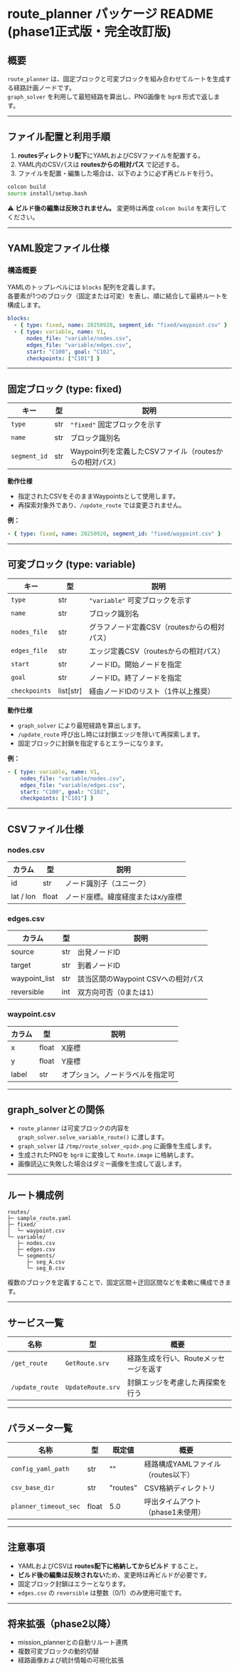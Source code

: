 # route_planner パッケージ README (phase1正式版・完全改訂版)

## 概要
`route_planner` は、固定ブロックと可変ブロックを組み合わせてルートを生成する経路計画ノードです。  
`graph_solver` を利用して最短経路を算出し、PNG画像を `bgr8` 形式で返します。

---

## ファイル配置と利用手順

1. **routesディレクトリ配下**にYAMLおよびCSVファイルを配置する。
2. YAML内のCSVパスは **routesからの相対パス** で記述する。
3. ファイルを配置・編集した場合は、以下のように必ず再ビルドを行う。

```bash
colcon build
source install/setup.bash
```

⚠️ **ビルド後の編集は反映されません。** 変更時は再度 `colcon build` を実行してください。

---

## YAML設定ファイル仕様

### 構造概要
YAMLのトップレベルには `blocks` 配列を定義します。  
各要素が1つのブロック（固定または可変）を表し、順に結合して最終ルートを構成します。

```yaml
blocks:
  - { type: fixed, name: 20250920, segment_id: "fixed/waypoint.csv" }
  - { type: variable, name: V1,
      nodes_file: "variable/nodes.csv",
      edges_file: "variable/edges.csv",
      start: "C100", goal: "C102",
      checkpoints: ["C101"] }
```

---

## 固定ブロック (type: fixed)

| キー | 型 | 説明 |
|------|----|------|
| `type` | str | `"fixed"` 固定ブロックを示す |
| `name` | str | ブロック識別名 |
| `segment_id` | str | Waypoint列を定義したCSVファイル（routesからの相対パス） |

**動作仕様**  
- 指定されたCSVをそのままWaypointsとして使用します。  
- 再探索対象外であり、`/update_route` では変更されません。

**例：**
```yaml
- { type: fixed, name: 20250920, segment_id: "fixed/waypoint.csv" }
```

---

## 可変ブロック (type: variable)

| キー | 型 | 説明 |
|------|----|------|
| `type` | str | `"variable"` 可変ブロックを示す |
| `name` | str | ブロック識別名 |
| `nodes_file` | str | グラフノード定義CSV（routesからの相対パス） |
| `edges_file` | str | エッジ定義CSV（routesからの相対パス） |
| `start` | str | ノードID。開始ノードを指定 |
| `goal` | str | ノードID。終了ノードを指定 |
| `checkpoints` | list[str] | 経由ノードIDのリスト（1件以上推奨） |

**動作仕様**  
- `graph_solver` により最短経路を算出します。  
- `/update_route` 呼び出し時には封鎖エッジを除いて再探索します。  
- 固定ブロックに封鎖を指定するとエラーになります。

**例：**
```yaml
- { type: variable, name: V1,
    nodes_file: "variable/nodes.csv",
    edges_file: "variable/edges.csv",
    start: "C100", goal: "C102",
    checkpoints: ["C101"] }
```

---

## CSVファイル仕様

### nodes.csv
| カラム | 型 | 説明 |
|--------|----|------|
| id | str | ノード識別子（ユニーク） |
| lat / lon | float | ノード座標。緯度経度またはx/y座標 |

### edges.csv
| カラム | 型 | 説明 |
|--------|----|------|
| source | str | 出発ノードID |
| target | str | 到着ノードID |
| waypoint_list | str | 該当区間のWaypoint CSVへの相対パス |
| reversible | int | 双方向可否（0または1） |

### waypoint.csv
| カラム | 型 | 説明 |
|--------|----|------|
| x | float | X座標 |
| y | float | Y座標 |
| label | str | オプション。ノードラベルを指定可 |

---

## graph_solverとの関係

- `route_planner` は可変ブロックの内容を `graph_solver.solve_variable_route()` に渡します。
- `graph_solver` は `/tmp/route_solver_<pid>.png` に画像を生成します。
- 生成されたPNGを `bgr8` に変換して `Route.image` に格納します。
- 画像読込に失敗した場合はダミー画像を生成して返します。

---

## ルート構成例

```
routes/
├─ sample_route.yaml
├─ fixed/
│  └─ waypoint.csv
└─ variable/
   ├─ nodes.csv
   ├─ edges.csv
   └─ segments/
      ├─ seg_A.csv
      └─ seg_B.csv
```

複数のブロックを定義することで、固定区間＋迂回区間などを柔軟に構成できます。

---

## サービス一覧

| 名称 | 型 | 概要 |
|------|----|------|
| `/get_route` | `GetRoute.srv` | 経路生成を行い、Routeメッセージを返す |
| `/update_route` | `UpdateRoute.srv` | 封鎖エッジを考慮した再探索を行う |

---

## パラメータ一覧

| 名称 | 型 | 既定値 | 概要 |
|------|----|--------|------|
| `config_yaml_path` | str | "" | 経路構成YAMLファイル（routes以下） |
| `csv_base_dir` | str | "routes" | CSV格納ディレクトリ |
| `planner_timeout_sec` | float | 5.0 | 呼出タイムアウト（phase1未使用） |

---

## 注意事項

- YAMLおよびCSVは **routes配下に格納してからビルド** すること。  
- **ビルド後の編集は反映されない**ため、変更時は再ビルドが必要です。  
- 固定ブロック封鎖はエラーとなります。  
- `edges.csv` の `reversible` は整数（0/1）のみ使用可能です。  

---

## 将来拡張（phase2以降）

- mission_plannerとの自動リルート連携  
- 複数可変ブロックの動的切替  
- 経路画像および統計情報の可視化拡張
